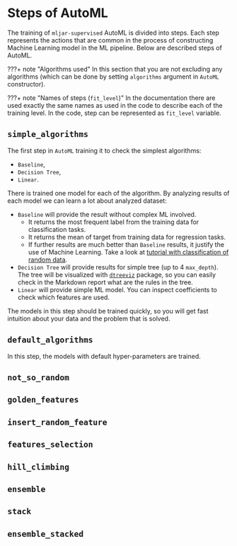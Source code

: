 # Steps of AutoML

The training of `mljar-supervised` AutoML is divided into steps. Each step represents the actions that are common in the process of constructing Machine Learning model in the ML pipeline. Below are described steps of AutoML. 

???+ note "Algorithms used"
    In this section that you are not excluding any algorithms (which can be done by setting `algorithms` argument in `AutoML` constructor). 

???+ note "Names of steps (`fit_level`)"
    In the documentation there are used exactly the same names as used in the code to describe each of the training level.
    In the code, step can be represented as `fit_level` variable.


## `simple_algorithms`

The first step in `AutoML` training it to check the simplest algorithms:

- `Baseline`,
- `Decision Tree`,
- `Linear`.

There is trained one model for each of the algorithm. By analyzing results of each model we can learn a lot about analyzed dataset:

- `Baseline` will provide the result without complex ML involved. 
    - It returns the most frequent label from the training data for classification tasks.
    - It returns the mean of target from training data for regression tasks.
    - If further results are much better than `Baseline` results, it justify the use of Machine Learning. Take a look at [tutorial with classification of random data](/tutorials/random/).
- `Decision Tree` will provide results for simple tree (up to 4 `max_depth`). The tree will be visualized with [`dtreeviz`](https://github.com/parrt/dtreeviz) package, so you can easily check in the Markdown report what are the rules in the tree. 
- `Linear` will provide simple ML model. You can inspect coefficients to check which features are used.

The models in this step should be trained quickly, so you will get fast intuition about your data and the problem that is solved.

## `default_algorithms`

In this step, the models with default hyper-parameters are trained. 

## `not_so_random`

## `golden_features`

## `insert_random_feature`

## `features_selection`

## `hill_climbing`

## `ensemble`

## `stack`

## `ensemble_stacked`

